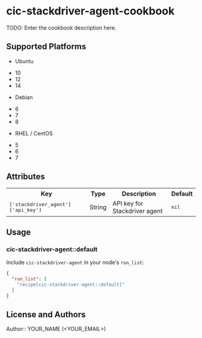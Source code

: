 # cic-stackdriver-agent-cookbook

TODO: Enter the cookbook description here.

## Supported Platforms

* Ubuntu
 - 10
 - 12
 - 14
* Debian
 - 6
 - 7
 - 8
* RHEL / CentOS
 - 5
 - 6
 - 7

## Attributes

<table>
  <tr>
    <th>Key</th>
    <th>Type</th>
    <th>Description</th>
    <th>Default</th>
  </tr>
  <tr>
    <td><tt>['stackdriver_agent']['api_key']</tt></td>
    <td>String</td>
    <td>API key for Stackdriver agent</td>
    <td><tt>nil</tt></td>
  </tr>
</table>

## Usage


### cic-stackdriver-agent::default

Include `cic-stackdriver-agent` in your node's `run_list`:

```json
{
  "run_list": [
    "recipe[cic-stackdriver-agent::default]"
  ]
}
```

## License and Authors

Author:: YOUR_NAME (<YOUR_EMAIL>)

